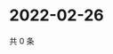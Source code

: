 # 2022-02-26

共 0 条

<!-- BEGIN WEIBO -->
<!-- 最后更新时间 Sat Feb 26 2022 09:57:24 GMT+0800 (China Standard Time) -->

<!-- END WEIBO -->
